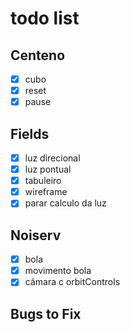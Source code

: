 # todo list

## Centeno
 * [x] cubo
 * [x] reset
 * [x] pause

## Fields
 * [x] luz direcional
 * [x] luz pontual
 * [x] tabuleiro
 * [x] wireframe
 * [x] parar calculo da luz

## Noiserv
 * [x] bola
 * [x] movimento bola
 * [x] câmara c orbitControls

## Bugs to Fix
